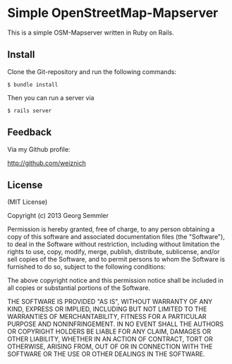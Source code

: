 # Simple OpenStreetMap-Mapserver

This is a simple OSM-Mapserver written in Ruby on Rails.


## Install

Clone the Git-repository and run the following commands:

    $ bundle install

Then you can run a server via

    $ rails server

## Feedback

Via my Github profile:

  http://github.com/weiznich


## License

(MIT License)

Copyright (c) 2013 Georg Semmler

Permission is hereby granted, free of charge, to any person obtaining a copy of this software and associated documentation files (the "Software"), to deal in the Software without restriction, including without limitation the rights to use, copy, modify, merge, publish, distribute, sublicense, and/or sell copies of the Software, and to permit persons to whom the Software is furnished to do so, subject to the following conditions:

The above copyright notice and this permission notice shall be included in all copies or substantial portions of the Software.

THE SOFTWARE IS PROVIDED "AS IS", WITHOUT WARRANTY OF ANY KIND, EXPRESS OR IMPLIED, INCLUDING BUT NOT LIMITED TO THE WARRANTIES OF MERCHANTABILITY, FITNESS FOR A PARTICULAR PURPOSE AND NONINFRINGEMENT. IN NO EVENT SHALL THE AUTHORS OR COPYRIGHT HOLDERS BE LIABLE FOR ANY CLAIM, DAMAGES OR OTHER LIABILITY, WHETHER IN AN ACTION OF CONTRACT, TORT OR OTHERWISE, ARISING FROM, OUT OF OR IN CONNECTION WITH THE SOFTWARE OR THE USE OR OTHER DEALINGS IN THE SOFTWARE.
